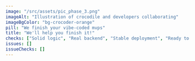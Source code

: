```yaml
---
image: "/src/assets/pic_phase_3.png"
imageAlt: "Illustration of crocodile and developers collaborating"
imageBgColor: "bg-crocoder-orange"
pill: "We finish your vibe-coded mvps"
title: "We'll help you finish it!"
checks: ["Solid logic", "Real backend", "Stable deployment", "Ready to launch"]
issues: []
issueChecks: []
---
```

